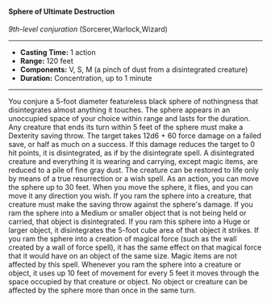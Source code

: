 #### Sphere of Ultimate Destruction
*9th-level conjuration* (Sorcerer,Warlock,Wizard)
___
- **Casting Time:** 1 action
- **Range:** 120 feet
- **Components:** V, S, M (a pinch of dust from a disintegrated creature)
- **Duration:** Concentration, up to 1 minute
---
You conjure a 5-foot diameter featureless black
sphere of nothingness that disintegrates almost
anything it touches. The sphere appears in an
unoccupied space of your choice within range and
lasts for the duration.
Any creature that ends its turn within 5 feet of
the sphere must make a Dexterity saving throw. The
target takes 12d6 + 60 force damage on a failed save,
or half as much on a success. If this damage reduces
the target to 0 hit points, it is disintegrated, as if by
the disintegrate  spell. A disintegrated creature and
everything it is wearing and carrying, except magic
items, are reduced to a pile of fine gray dust. The
creature can be restored to life only by means of a
true resurrection or a wish spell.
As an action, you can move the sphere up to 30
feet. When you move the sphere, it flies, and you
can move it any direction you wish. If you ram the
sphere into a creature, that creature must make the
saving throw against the sphere's damage. If you ram the sphere into a Medium or smaller object
that is not being held or carried, that object is
disintegrated. If you ram this sphere into a Huge or
larger object, it disintegrates the 5-foot cube area of
that object it strikes. If you ram the sphere into a
creation of magical force (such as the wall created
by a wall of force spell), it has the same effect on
that magical force that it would have on an object of
the same size. Magic items are not affected by this
spell.
Whenever you ram the sphere into a creature or
object, it uses up 10 feet of movement for every 5
feet it moves through the space occupied by that
creature or object. No object or creature can be
affected by the sphere more than once in the same
turn.
